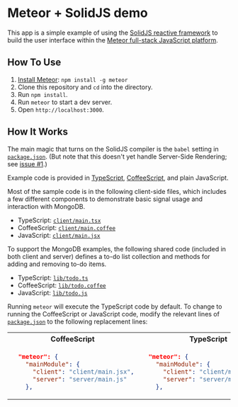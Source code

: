 # Meteor + SolidJS demo

This app is a simple example of using the
[SolidJS reactive framework](https://www.solidjs.com/)
to build the user interface within the
[Meteor full-stack JavaScript platform](https://www.meteor.com/).

## How To Use

1. [Install Meteor](https://docs.meteor.com/install.html):
   `npm install -g meteor`
2. Clone this repository and `cd` into the directory.
3. Run `npm install`.
4. Run `meteor` to start a dev server.
5. Open `http://localhost:3000`.

## How It Works

The main magic that turns on the SolidJS compiler is the `babel` setting in
[`package.json`](https://github.com/edemaine/meteor-solidjs-demo/blob/main/package.json).
(But note that this doesn't yet handle Server-Side Rendering; see
[issue #1](https://github.com/edemaine/meteor-solidjs-demo/issues/1).)

Example code is provided in
[TypeScript](https://www.typescriptlang.org/),
[CoffeeScript](https://coffeescript.org/), and
plain JavaScript.

Most of the sample code is in the following client-side files,
which includes a few different components to demonstrate basic signal usage
and interaction with MongoDB.

* TypeScript: [`client/main.tsx`](https://github.com/edemaine/meteor-solidjs-demo/blob/main/client/main.tsx)
* CoffeeScript: [`client/main.coffee`](https://github.com/edemaine/meteor-solidjs-demo/blob/main/client/main.coffee)
* JavaScript: [`client/main.jsx`](https://github.com/edemaine/meteor-solidjs-demo/blob/main/client/main.jsx)

To support the MongoDB examples, the following shared code
(included in both client and server) defines a to-do list collection and
methods for adding and removing to-do items.

* TypeScript: [`lib/todo.ts`](https://github.com/edemaine/meteor-solidjs-demo/blob/main/lib/todo.ts)
* CoffeeScript: [`lib/todo.coffee`](https://github.com/edemaine/meteor-solidjs-demo/blob/main/lib/todo.coffee)
* JavaScript: [`lib/todo.js`](https://github.com/edemaine/meteor-solidjs-demo/blob/main/lib/todo.js)

Running `meteor` will execute the TypeScript code by default.
To change to running the CoffeeScript or JavaScript code,
modify the relevant lines of
[`package.json`](https://github.com/edemaine/meteor-solidjs-demo/blob/main/package.json)
to the following replacement lines:

<table>
<tr><th>CoffeeScript</th><th>TypeScript</th></tr>
<tr><td>

```json
  "meteor": {
    "mainModule": {
      "client": "client/main.jsx",
      "server": "server/main.js"
    },
```

</td><td>

```json
  "meteor": {
    "mainModule": {
      "client": "client/main.coffee",
      "server": "server/main.coffee"
    },
```

</td></tr></table>
